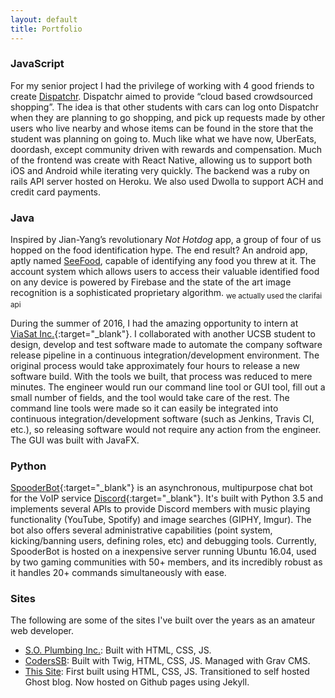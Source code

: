 ```yaml
---
layout: default
title: Portfolio
---
```


### JavaScript
For my senior project I had the privilege of working with 4 good friends to create [Dispatchr](). Dispatchr aimed to provide “cloud based crowdsourced shopping”. The idea is that other students with cars can log onto Dispatchr when they are planning to go shopping, and pick up requests made by other users who live nearby and whose items can be found in the store that the student was  planning on going to. Much like what we have now, UberEats, doordash, except community driven with rewards and compensation. Much of the frontend was create with React Native, allowing us to support both iOS and Android while iterating very quickly. The backend was a ruby on rails API server hosted on Heroku. We also used Dwolla to support ACH and credit card payments. 

### Java
Inspired by Jian-Yang’s revolutionary _Not Hotdog_ app, a group of four of us hopped on the food identification hype. The end result? An android app, aptly named [SeeFood](), capable of identifying any food you threw at it. The account system which allows users to access their valuable identified food on any device is powered by Firebase and the state of the art image recognition is a sophisticated proprietary algorithm. <sub>we actually used the clarifai api</sub>

During the summer of 2016, I had the amazing opportunity to intern at [ViaSat Inc.](https://www.viasat.com/){:target="_blank"}. I collaborated with another UCSB student to design, develop and test software made to automate the company software release pipeline in a continuous integration/development environment. The original process would take approximately four hours to release a new software build. With the tools we built, that process was reduced to mere minutes. The engineer would run our command line tool or GUI tool, fill out a small number of fields, and the tool would take care of the rest. The command line tools were made so it can easily be integrated into continuous integration/development software (such as Jenkins, Travis CI, etc.), so releasing software would not require any action from the engineer. The GUI was built with JavaFX.

### Python
[SpooderBot](https://discordapp.com/oauth2/authorize?client_id=184537503284330496&scope=bot&permissions=133692435){:target="_blank"} is an asynchronous, multipurpose chat bot for the VoIP service [Discord](https://discordapp.com/){:target="_blank"}. It's built with Python 3.5 and implements several APIs to provide Discord members with music playing functionality (YouTube, Spotify) and image searches (GIPHY, Imgur). The bot also offers several administrative capabilities (point system, kicking/banning users, defining roles, etc) and debugging tools. Currently, SpooderBot is hosted on a inexpensive server running Ubuntu 16.04, used by two gaming communities with 50+ members, and its incredibly robust as it handles 20+ commands simultaneously with ease. 

### Sites
The following are some of the sites I've built over the years as an amateur web developer.

- [S.O. Plumbing Inc.](http://soplumbinginc.com/): Built with HTML, CSS, JS.
- [CodersSB](http://coderssb.com/): Built with Twig, HTML, CSS, JS. Managed with Grav CMS.
- [This Site](): First built using HTML, CSS, JS. Transitioned to self hosted Ghost blog. Now hosted on Github pages using Jekyll.